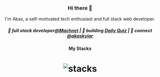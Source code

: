 <h3 align="center"> Hi there 👋</h3>

<p align="center">
I'm Akas, a self-motivated tech enthusiast and full stack web developer.
</p>

<h5 align="center">
🔭 full stack developer<a href="https://github.com/machnetinc">@Machnet</a> | 🌱 building <a href="https://github.com/akasrai/daily-quiz-mobile">Daily Quiz</a> | 💬 connect <a href="https://twitter.com/akaskyiar">@akaskyiar</a>
</h5>

<h4 align="center">
My Stacks
</h4>

<h1 align="center">
<img src="https://raw.githubusercontent.com/akasrai/akasrai/master/assets/stack.svg" alt="stacks"/>
</h1>

